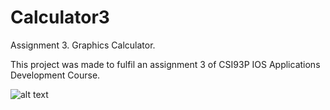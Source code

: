 # Calculator3

Assignment 3. Graphics Calculator.

This project was made to fulfil an assignment 3 of CSI93P IOS Applications Development Course.

![alt text](https://user-images.githubusercontent.com/20033145/31006404-e40852f2-a53f-11e7-8c73-f950660ac4eb.png)